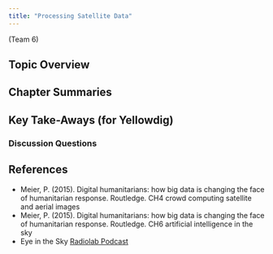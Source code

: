 ```yaml
---
title: "Processing Satellite Data"
---
```


(Team 6)

## Topic Overview


## Chapter Summaries


## Key Take-Aways (for Yellowdig)

### Discussion Questions



## References


* Meier, P. (2015). Digital humanitarians: how big data is changing the face of humanitarian response. Routledge. CH4 crowd computing satellite and aerial images
* Meier, P. (2015). Digital humanitarians: how big data is changing the face of humanitarian response. Routledge. CH6 artificial intelligence in the sky
* Eye in the Sky [ Radiolab Podcast ](https://www.wnycstudios.org/story/eye-sky)  


